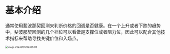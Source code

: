 # 基本介绍

通常使用斐波那契回测来判断价格的回调是否健康。在一个上升或者下跌的趋势中，斐波那契回测的几个档位可以看做是支撑位或者阻力位，因此可以配合其他技术指标来帮助寻找关键价位和入场点。

<img src="/Users/zhangxuan/Library/Application Support/typora-user-images/image-20240131202435318.png" alt="image-20240131202435318" style="zoom:50%;" />